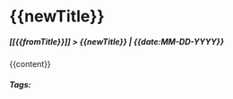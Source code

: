 # {{newTitle}}
##### [[{{fromTitle}}]] > {{newTitle}} | {{date:MM-DD-YYYY}}

{{content}}

##### Tags: 